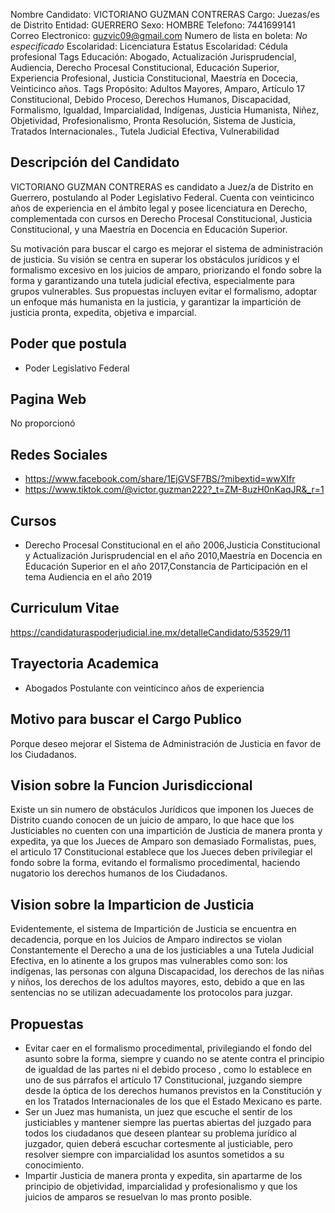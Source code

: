 Nombre Candidato: VICTORIANO GUZMAN CONTRERAS
Cargo: Juezas/es de Distrito
Entidad: GUERRERO
Sexo: HOMBRE
Telefono: 7441699141
Correo Electronico: guzvic09@gmail.com
Numero de lista en boleta: *No especificado*
Escolaridad: Licenciatura
Estatus Escolaridad: Cédula profesional
Tags Educación: Abogado, Actualización Jurisprudencial, Audiencia, Derecho Procesal Constitucional, Educación Superior, Experiencia Profesional, Justicia Constitucional, Maestría en Docecia, Veinticinco años.
Tags Propósito: Adultos Mayores, Amparo, Artículo 17 Constitucional, Debido Proceso, Derechos Humanos, Discapacidad, Formalismo, Igualdad, Imparcialidad, Indígenas, Justicia Humanista, Niñez, Objetividad, Profesionalismo, Pronta Resolución, Sistema de Justicia, Tratados Internacionales., Tutela Judicial Efectiva, Vulnerabilidad


## Descripción del Candidato 

VICTORIANO GUZMAN CONTRERAS es candidato a Juez/a de Distrito en Guerrero, postulando al Poder Legislativo Federal. Cuenta con veinticinco años de experiencia en el ámbito legal y posee licenciatura en Derecho, complementada con cursos en Derecho Procesal Constitucional, Justicia Constitucional, y una Maestría en Docencia en Educación Superior.

Su motivación para buscar el cargo es mejorar el sistema de administración de justicia. Su visión se centra en superar los obstáculos jurídicos y el formalismo excesivo en los juicios de amparo, priorizando el fondo sobre la forma y garantizando una tutela judicial efectiva, especialmente para grupos vulnerables. Sus propuestas incluyen evitar el formalismo, adoptar un enfoque más humanista en la justicia, y garantizar la impartición de justicia pronta, expedita, objetiva e imparcial.


## Poder que postula

- Poder Legislativo Federal


## Pagina Web

No proporcionó


## Redes Sociales

- https://www.facebook.com/share/1EjGVSF7BS/?mibextid=wwXIfr
- https://www.tiktok.com/@victor.guzman222?_t=ZM-8uzH0nKaqJR&_r=1


## Cursos

- Derecho Procesal Constitucional en el año 2006,Justicia Constitucional y Actualización Jurisprudencial en el año 2010,Maestría en Docencia en Educación Superior en el año 2017,Constancia de Participación en el tema   Audiencia  en el año 2019


## Curriculum Vitae

https://candidaturaspoderjudicial.ine.mx/detalleCandidato/53529/11


## Trayectoria Academica

- Abogados Postulante con veinticinco años de experiencia


## Motivo para buscar el Cargo Publico

Porque deseo mejorar el Sistema de Administración de Justicia en favor de los Ciudadanos.


## Vision sobre la Funcion Jurisdiccional

Existe un sin numero de obstáculos Jurídicos que imponen los Jueces de Distrito cuando conocen de un juicio de amparo, lo que hace que los Justiciables no cuenten con una impartición de Justicia de manera pronta y expedita, ya que los Jueces de Amparo son demasiado Formalistas, pues, el articulo 17 Constitucional establece que los Jueces deben privilegiar el fondo sobre la forma, evitando el formalismo procedimental, haciendo nugatorio los derechos humanos de los Ciudadanos.


## Vision sobre la Imparticion de Justicia

Evidentemente, el sistema de Impartición de Justicia se encuentra en decadencia, porque en los Juicios de Amparo indirectos se violan Constantemente el Derecho a una de los justiciables a una Tutela Judicial Efectiva, en lo atinente a los grupos mas vulnerables como son: los indígenas, las personas con alguna Discapacidad, los derechos de las niñas y niños, los derechos de los adultos mayores, esto, debido a que en las sentencias no se utilizan adecuadamente los protocolos para juzgar.


## Propuestas

- Evitar caer en el formalismo procedimental, privilegiando el fondo del asunto sobre la forma, siempre y cuando no se atente contra el principio de igualdad de las partes ni el debido proceso , como lo establece en uno de sus párrafos el artículo 17 Constitucional, juzgando siempre desde la óptica de los derechos humanos previstos en la Constitución y en los Tratados Internacionales de los que el Estado Mexicano es parte.
- Ser un Juez mas humanista, un juez que escuche el sentir de los justiciables y mantener siempre las puertas abiertas del juzgado para todos los ciudadanos que deseen plantear su problema jurídico al juzgador, quien deberá escuchar cortesmente al justiciable, pero resolver siempre con imparcialidad los asuntos sometidos a su conocimiento.
- Impartir Justicia de manera pronta y expedita, sin apartarme de los principio de objetividad, imparcialidad y profesionalismo y que los juicios de amparos se resuelvan lo mas pronto posible.

